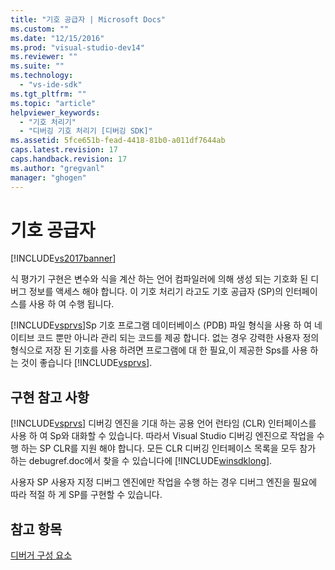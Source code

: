 ```yaml
---
title: "기호 공급자 | Microsoft Docs"
ms.custom: ""
ms.date: "12/15/2016"
ms.prod: "visual-studio-dev14"
ms.reviewer: ""
ms.suite: ""
ms.technology: 
  - "vs-ide-sdk"
ms.tgt_pltfrm: ""
ms.topic: "article"
helpviewer_keywords: 
  - "기호 처리기"
  - "디버깅 기호 처리기 [디버깅 SDK]"
ms.assetid: 5fce651b-fead-4418-81b0-a011df7644ab
caps.latest.revision: 17
caps.handback.revision: 17
ms.author: "gregvanl"
manager: "ghogen"
---
```

# 기호 공급자
[!INCLUDE[vs2017banner](../../code-quality/includes/vs2017banner.md)]

식 평가기 구현은 변수와 식을 계산 하는 언어 컴파일러에 의해 생성 되는 기호화 된 디버그 정보를 액세스 해야 합니다.  이 기호 처리기 라고도 기호 공급자 \(SP\)의 인터페이스를 사용 하 여 수행 됩니다.  
  
 [!INCLUDE[vsprvs](../../code-quality/includes/vsprvs_md.md)]Sp 기호 프로그램 데이터베이스 \(PDB\) 파일 형식을 사용 하 여 네이티브 코드 뿐만 아니라 관리 되는 코드를 제공 합니다.  없는 경우 강력한 사용자 정의 형식으로 저장 된 기호를 사용 하려면 프로그램에 대 한 필요,이 제공한 Sps를 사용 하는 것이 좋습니다 [!INCLUDE[vsprvs](../../code-quality/includes/vsprvs_md.md)].  
  
## 구현 참고 사항  
 [!INCLUDE[vsprvs](../../code-quality/includes/vsprvs_md.md)] 디버깅 엔진을 기대 하는 공용 언어 런타임 \(CLR\) 인터페이스를 사용 하 여 Sp와 대화할 수 있습니다.  따라서 Visual Studio 디버깅 엔진으로 작업을 수행 하는 SP CLR를 지원 해야 합니다.  모든 CLR 디버깅 인터페이스 목록을 모두 참가 하는 debugref.doc에서 찾을 수 있습니다에 [!INCLUDE[winsdklong](../../deployment/includes/winsdklong_md.md)].  
  
 사용자 SP 사용자 지정 디버그 엔진에만 작업을 수행 하는 경우 디버그 엔진을 필요에 따라 적절 하 게 SP를 구현할 수 있습니다.  
  
## 참고 항목  
 [디버거 구성 요소](../../extensibility/debugger/debugger-components.md)